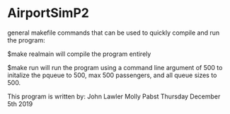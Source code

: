 # AirportSimP2

general makefile commands that can be used to quickly compile and run the program: 

$make realmain
    will compile the program entirely 

$make run
    will run the program using a command line argument of 500 to initalize the pqueue to 500, max 500 passengers, and all queue sizes to 500.


This program is written by:
John Lawler
Molly Pabst
Thursday December 5th 2019 
